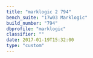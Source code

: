 ```yaml
---
title: "marklogic 2 794"
bench_suite: "17w03 Marklogic"
build_number: "794"
dbprofile: "marklogic"
classifier: ""
date: 2017-01-19T15:32:00
type: "custom"
---
```


